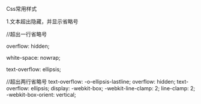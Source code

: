 Css常用样式

1.文本超出隐藏，并显示省略号

//超出一行省略号 

overflow: hidden; 

white-space: nowrap;

text-overflow: ellipsis;

//超出两行省略号
 text-overflow: -o-ellipsis-lastline;
  overflow: hidden;
  text-overflow: ellipsis;
  display: -webkit-box;
  -webkit-line-clamp: 2;
  line-clamp: 2;
  -webkit-box-orient: vertical;